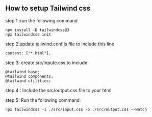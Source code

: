 ## How to setup Tailwind css

step 1 :run the following command

```
npm install -D tailwindcss@3
npx tailwindcss init
```

step 2:update tailwind.conf.js file to include this line

```
content: ["*.html"],
```

step 3: create src/inpute.css to inciude:

```
@tailwind base;
@tailwind components;
@tailwind utilities;
```
step 4 : Include the src/output.css file to your html

step 5: Run the following command:
```
npx tailwindcss -i ./src/input.css -o ./src/output.css --watch
```

